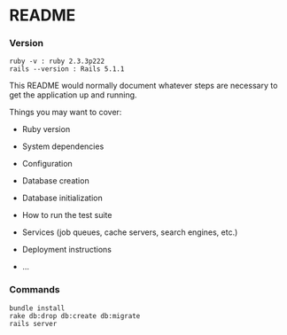 # README

### Version
```
ruby -v : ruby 2.3.3p222
rails --version : Rails 5.1.1
```

This README would normally document whatever steps are necessary to get the
application up and running.

Things you may want to cover:

* Ruby version

* System dependencies

* Configuration

* Database creation

* Database initialization

* How to run the test suite

* Services (job queues, cache servers, search engines, etc.)

* Deployment instructions

* ...

### Commands 
```
bundle install
rake db:drop db:create db:migrate
rails server
```